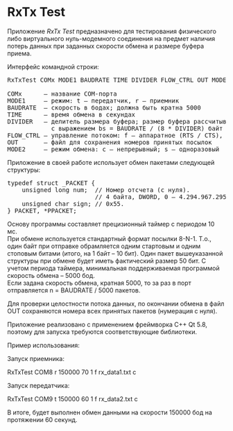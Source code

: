 # RxTx Test
Приложение <em>RxTx Test</em> предназначено для тестирования физического либо виртуального нуль-модемного соединения на предмет наличия потерь данных при заданных скорости обмена и размере буфера приема.

Интерфейс командной строки:
<pre>
RxTxTest COMx MODE1 BAUDRATE TIME DIVIDER FLOW_CTRL OUT MODE2

COMx      – название COM-порта
MODE1     – режим: t – передатчик, r – приемник
BAUDRATE  – скорость в бодах; должна быть кратна 5000
TIME      – время обмена в секундах
DIVIDER   – делитель размера буфера; размер буфера рассчитывается в соответствии 
            с выражением bs = BAUDRATE / (8 * DIVIDER) байт
FLOW_CTRL – управление потоком: f – аппаратное (RTS / CTS), n – нет управления
OUT       – файл для сохранения номеров принятых посылок
MODE2     – режим обмена: c – непрерывный; s – одноразовый
</pre>
Приложение в своей работе использует обмен пакетами следующей структуры:
<pre>
typedef struct _PACKET {
    unsigned long num;  // Номер отсчета (с нуля).
                        // 4 байта, DWORD, 0 – 4.294.967.295
    unsigned char sign; // 0x55.
} PACKET, *PPACKET;
</pre>
Основу программы составляет прецизионный таймер с периодом 10 мс.<br>
При обмене используется стандартный формат посылки 8-N-1. Т.о., один байт при отправке обрамляется одним стартовым и одним стоповым битами (итого, на 1 байт – 10 бит). Один пакет вышеуказанной структуры при обмене будет иметь фактический размер 50 бит. С учетом периода таймера, минимальная поддерживаемая программой скорость обмена – 5000 бод.<br>
Если задана скорость обмена, кратная 5000, то за раз в порт отправляется n = BAUDRATE / 5000 пакетов.<br>

Для проверки целостности потока данных, по окончании обмена в файл OUT сохраняются номера всех принятых пакетов (нумерация с нуля).

Приложение реализовано с применением фреймворка C++ Qt 5.8, поэтому для запуска требуются соответствующие библиотеки.

Пример использования:

Запуск приемника:

RxTxTest COM8 r 150000 70 1 f rx_data1.txt c

Запуск передатчика:

RxTxTest COM9 t 150000 60 1 f rx_data2.txt c

В итоге, будет выполнен обмен данными на скорости 150000 бод на протяжении 60 секунд.
